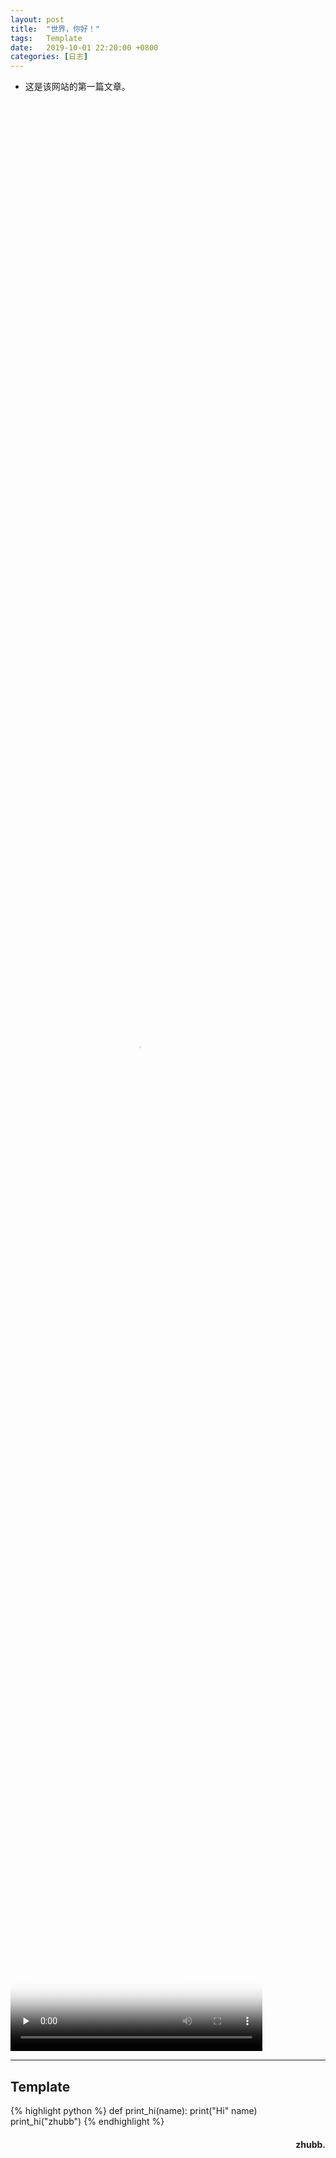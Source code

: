 ```yaml
---
layout:	post
title:	"世界，你好！"
tags:	Template
date:	2019-10-01 22:20:00 +0800
categories:	[日志] 
---
```


<style>
video {object-fit:fill; width:80%; height:80%;}
</style>

- 这是该网站的第一篇文章。

<video id="video" controls="controls" preload="none" poster="/assets/imgs/video.jpg">
      <source id="mp4" src="http://www.zhubb.net/file/XiangSi.mp4" type="video/mp4"></video>

---

## Template

{% highlight python %}
def print_hi(name):
   print("Hi" name)
print_hi("zhubb")
{% endhighlight %}



<h4 align = "right">zhubb.</h4>

